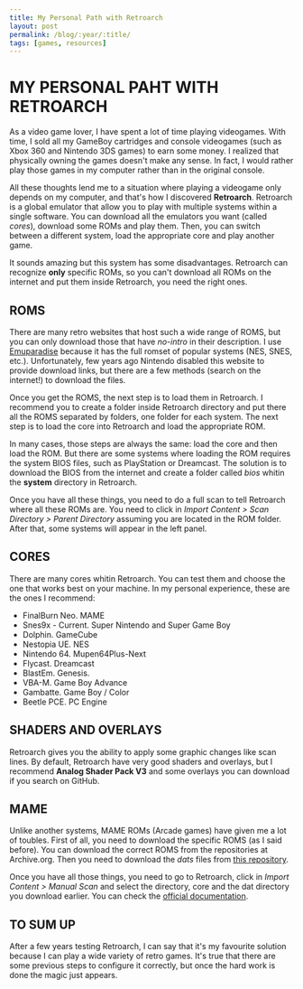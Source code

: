 ```yaml
---
title: My Personal Path with Retroarch
layout: post
permalink: /blog/:year/:title/
tags: [games, resources]
---
```


# MY PERSONAL PAHT WITH RETROARCH

As a video game lover, I have spent a lot of time playing videogames. With time, I sold all my GameBoy cartridges and console videogames (such as Xbox 360 and Nintendo 3DS games) to earn some money. I realized that physically owning the games doesn't make any sense. In fact, I would rather play those games in my computer rather than in the original console.

All these thoughts lend me to a situation where playing a videogame only depends on my computer, and that's how I discovered **Retroarch**. Retroarch is a global emulator that allow you to play with multiple systems within a single software. You can download all the emulators you want (called _cores_), download some ROMs and play them. Then, you can switch between a different system, load the appropriate core and play another game.

It sounds amazing but this system has some disadvantages. Retroarch can recognize **only** specific ROMs, so you can't download all ROMs on the internet and put them inside Retroarch, you need the right ones.

## ROMS

There are many retro websites that host such a wide range of ROMS, but you can only download those that have _no-intro_ in their description. I use [Emuparadise](https://www.emuparadise.me/) because it has the full romset of popular systems (NES, SNES, etc.). Unfortunately, few years ago Nintendo disabled this website to provide download links, but there are a few methods (search on the internet!) to download the files.

Once you get the ROMS, the next step is to load them in Retroarch. I recommend you to create a folder inside Retroarch directory and put there all the ROMS separated by folders, one folder for each system. The next step is to load the core into Retroarch and load the appropriate ROM.

In many cases, those steps are always the same: load the core and then load the ROM. But there are some systems where loading the ROM requires the system BIOS files, such as PlayStation or Dreamcast. The solution is to download the BIOS from the internet and create a folder called _bios_ whitin the **system** directory in Retroarch.

Once you have all these things, you need to do a full scan to tell Retroarch where all these ROMs are. You need to click in _Import Content > Scan Directory > Parent Directory_ assuming you are located in the ROM folder. After that, some systems will appear in the left panel.

## CORES

There are many cores whitin Retroarch. You can test them and choose the one that works best on your machine. In my personal experience, these are the ones I recommend:

- FinalBurn Neo. MAME
- Snes9x - Current. Super Nintendo and Super Game Boy
- Dolphin. GameCube
- Nestopia UE. NES
- Nintendo 64. Mupen64Plus-Next
- Flycast. Dreamcast
- BlastEm. Genesis.
- VBA-M. Game Boy Advance
- Gambatte. Game Boy / Color
- Beetle PCE. PC Engine

## SHADERS AND OVERLAYS

Retroarch gives you the ability to apply some graphic changes like scan lines. By default, Retroarch have very good shaders and overlays, but I recommend **Analog Shader Pack V3** and some overlays you can download if you search on GitHub.

## MAME

Unlike another systems, MAME ROMs (Arcade games) have given me a lot of toubles. First of all, you need to download the specific ROMS (as I said before). You can download the correct ROMS from the repositories at Archive.org. Then you need to download the _dats_ files from [this repository](https://github.com/libretro/FBNeo/tree/master/dats/).

Once you have all those things, you need to go to Retroarch, click in _Import Content > Manual Scan_ and select the directory, core and the dat directory you download earlier. You can check the [official documentation](https://docs.libretro.com/library/fbneo/).

## TO SUM UP

After a few years testing Retroarch, I can say that it's my favourite solution because I can play a wide variety of retro games. It's true that there are some previous steps to configure it correctly, but once the hard work is done the magic just appears.
